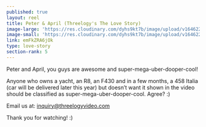 ```yaml
---
published: true
layout: reel
title: Peter & April (Threelogy's The Love Story)
image-large: 'https://res.cloudinary.com/dyhs9kt7b/image/upload/v1646221884/Peter_TLS.jpg'
image-small: 'https://res.cloudinary.com/dyhs9kt7b/image/upload/v1646221884/Peter_TLS.jpg'
link: emFkZRA6jOk
type: love-story
section-rank: 5
---
```

Peter and April, you guys are awesome and super-mega-uber-dooper-cool!

Anyone who owns a yacht, an R8, an F430 and in a few months, a 458 Italia (car will be delivered later this year) but doesn’t want it shown in the video should be classified as super-mega-uber-dooper-cool. Agree? :)

Email us at: inquiry@threelogyvideo.com

Thank you for watching! :)
